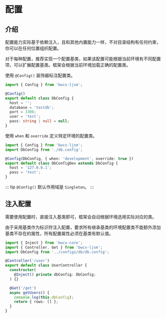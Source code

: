 # 配置

## 介绍

配置能力实际基于依赖注入，且和其他内置能力一样，不对目录结构有任何约束，你可以在任何位置组织配置。

对于每种配置，推荐实现一个配置基类，如果该配置可能根据当前环境有不同配置项，可以扩展配置基类。框架会根据当前环境加载正确的配置类。

使用 `@Config()` 装饰器标注配置类。

```typescript
import { Config } from 'bwcx-ljsm';

@Config()
export default class DbConfig {
  host = '';
  database = 'testdb';
  port = 3306;
  user = 'test';
  pass: string | null = null;
}
```

使用 `when` 和 `override` 定义特定环境的配置类。

```typescript
import { Config } from 'bwcx-ljsm';
import DbConfig from './db.config';

@Config(DbConfig, { when: 'development', override: true })
export default class DbConfigDev extends DbConfig {
  host = '127.0.0.1';
  pass = 'test';
}
```

::: tip
`@Config()` 默认作用域是 `Singleton`。
:::

## 注入配置

需要使用配置时，直接注入基类即可，框架会自动根据环境选用实际对应的类。

由于采用基类作为标识符注入配置，要求所有继承基类的环境配置类不能额外添加基类不存在的属性，所有配置属性必须在基类有默认值。

```typescript {8}
import { Inject } from 'bwcx-core';
import { Controller, Get } from 'bwcx-ljsm';
import DbConfig from '../configs/db/db.config';

@Controller('/user')
export default class UserController {
  constructor(
    @Inject() private dbConfig: DbConfig;
  ) {}

  @Get('/get')
  async getUsers() {
    console.log(this.dbConfig);
    return { rows: [] };
  }
}
```
